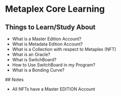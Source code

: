# Metaplex Core Learning

## Things to Learn/Study About
- What is a Master Edition Account?
- What is Metadata Edition Account?
- What is a Collection with respect to Metaplex (NFT)
- What is an Oracle?
- What is SwitchBoard?
- How to Use SwitchBoard in my Program?
- What is a Bonding Curve?


## Notes
- All NFTs have a Master EDITION Account